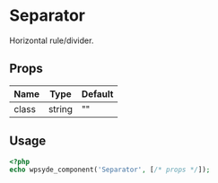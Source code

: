 # Separator

Horizontal rule/divider.

## Props

| Name  | Type   | Default |
| ----- | ------ | ------- |
| class | string | ""      |

## Usage

```php
<?php
echo wpsyde_component('Separator', [/* props */]);
```
